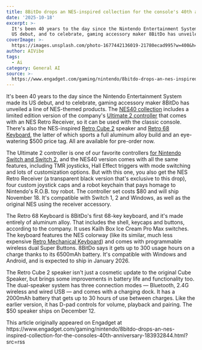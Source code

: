 ```yaml
---
title: 8BitDo drops an NES-inspired collection for the console's 40th anniversary
date: '2025-10-18'
excerpt: >-
  It's been 40 years to the day since the Nintendo Entertainment System made its
  US debut, and to celebrate, gaming accessory maker 8BitDo has unveiled...
coverImage: >-
  https://images.unsplash.com/photo-1677442136019-21780ecad995?w=400&h=200&fit=crop&auto=format
author: AIVibe
tags:
  - Ai
category: General AI
source: >-
  https://www.engadget.com/gaming/nintendo/8bitdo-drops-an-nes-inspired-collection-for-the-consoles-40th-anniversary-183932844.html?src=rss
---
```

<p>It's been 40 years to the day since the Nintendo Entertainment System made its US debut, and to celebrate, gaming accessory maker 8BitDo has unveiled a line of NES-themed products. The <a data-i13n="elm:context_link;elmt:doNotAffiliate;cpos:1;pos:1" class="no-affiliate-link" href="https://www.8bitdo.com/nes-40th-anniversary/"><ins>NES40 collection</ins></a> includes a limited edition version of the company's <a data-i13n="elm:context_link;elmt:doNotAffiliate;cpos:2;pos:1" class="no-affiliate-link" href="https://www.8bitdo.com/ultimate-2-bluetooth-nes-40th/"><ins>Ultimate 2 controller</ins></a> that comes with an NES Retro Receiver, so it can be used with the classic console. There's also the NES-inspired <a data-i13n="elm:context_link;elmt:doNotAffiliate;cpos:3;pos:1" class="no-affiliate-link" href="https://www.8bitdo.com/retro-cube-2-speaker/"><ins>Retro Cube 2</ins></a> speaker and <a data-i13n="elm:context_link;elmt:doNotAffiliate;cpos:4;pos:1" class="no-affiliate-link" href="https://www.8bitdo.com/retro-68-keyboard-nes-40th/"><ins>Retro 68 Keyboard</ins></a>, the latter of which sports a full aluminum alloy build and an eye-watering $500 price tag. All are available for pre-order now.</p> 
<p>The Ultimate 2 controller is one of our favorite controllers <a data-i13n="elm:context_link;elmt:doNotAffiliate;cpos:5;pos:1" class="no-affiliate-link" href="https://www.engadget.com/gaming/nintendo/best-nintendo-switch-2-accessories-070011952.html"><ins>for Nintendo Switch and Switch 2</ins></a>, and the NES40 version comes with all the same features, including TMR joysticks, Hall Effect triggers with mode switching and lots of customization options. But with this one, you also get the NES Retro Receiver (a transparent black version that's exclusive to this drop), four custom joystick caps and a robot keychain that pays homage to Nintendo's R.O.B. toy robot. The controller set costs $80 and will ship November 18. It's compatible with Switch 1, 2 and Windows, as well as the original NES using the receiver accessory.</p> <span id="end-legacy-contents"></span> 
<p> <core-commerce id="6cf8c87587f04ef78834a8b5608f1d68" data-type="product-list" data-original-url="https://shop.8bitdo.com/products/ultimate-2-bluetooth-nes-40th"></core-commerce></p> 
<p>The Retro 68 Keyboard is 8BitDo's first 68-key keyboard, and it's made entirely of aluminum alloy. That includes the shell, keycaps and buttons, according to the company. It uses Kailh Box Ice Cream Pro Max switches. The keyboard features the NES colorway (like its similar, much less expensive <a data-i13n="cpos:6;pos:1" href="https://www.engadget.com/8bitdos-nintendo-inspired-mechanical-keyboard-has-super-buttons-just-begging-to-be-mashed-150024778.html"><ins>Retro Mechanical Keyboard</ins></a>) and comes with programmable wireless dual Super Buttons. 8BitDo says it gets up to 300 usage hours on a charge thanks to its 6500mAh battery. It's compatible with Windows and Android, and is expected to ship in January 2026.</p> 
<p> <core-commerce id="586902f02d9d4940b84e19d4b1be4809" data-type="product-list" data-original-url="https://shop.8bitdo.com/products/retro-68-keyboard-nes-40th"></core-commerce></p> 
<p>The Retro Cube 2 speaker isn't just a cosmetic update to the original Cube Speaker, but brings some improvements in battery life and functionality too. The dual-speaker system has three connection modes — Bluetooth, 2.4G wireless and wired USB — and comes with a charging dock. It has a 2000mAh battery that gets up to 30 hours of use between charges. Like the earlier version, it has D-pad controls for volume, playback and pairing. The $50 speaker ships on December 12.</p> 
<p> <core-commerce id="ec9c2d5e4e814a0d92b688c2373d6919" data-type="product-list" data-original-url="https://shop.8bitdo.com/products/retro-cube-2-speaker"></core-commerce></p> 
<p></p>This article originally appeared on Engadget at https://www.engadget.com/gaming/nintendo/8bitdo-drops-an-nes-inspired-collection-for-the-consoles-40th-anniversary-183932844.html?src=rss
